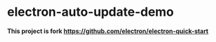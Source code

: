 # electron-auto-update-demo

**This project is fork https://github.com/electron/electron-quick-start**
